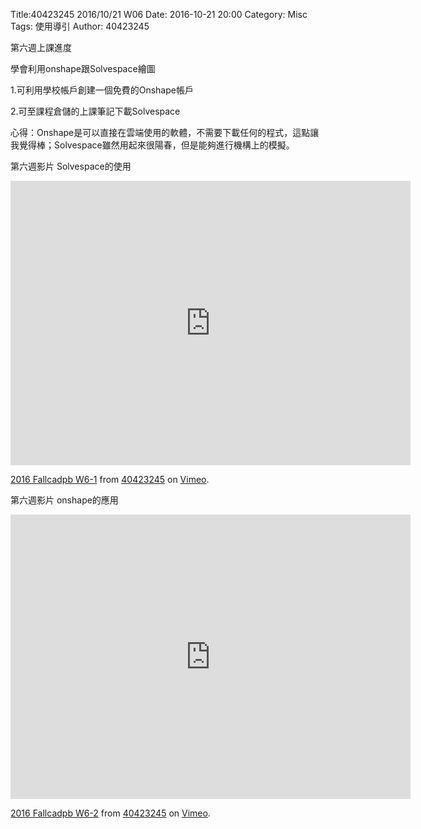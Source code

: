 Title:40423245 2016/10/21 W06
Date: 2016-10-21 20:00
Category: Misc
Tags: 使用導引
Author: 40423245

第六週上課進度

學會利用onshape跟Solvespace繪圖

1.可利用學校帳戶創建一個免費的Onshape帳戶

2.可至課程倉儲的上課筆記下載Solvespace

心得：Onshape是可以直接在雲端使用的軟體，不需要下載任何的程式，這點讓我覺得棒；Solvespace雖然用起來很陽春，但是能夠進行機構上的模擬。

第六週影片 Solvespace的使用

<iframe src="https://player.vimeo.com/video/188404630" width="640" height="455" frameborder="0" webkitallowfullscreen mozallowfullscreen allowfullscreen></iframe>
<p><a href="https://vimeo.com/188404630">2016 Fallcadpb W6-1</a> from <a href="https://vimeo.com/user47996237">40423245</a> on <a href="https://vimeo.com">Vimeo</a>.</p>

第六週影片 onshape的應用

<iframe src="https://player.vimeo.com/video/188404631" width="640" height="455" frameborder="0" webkitallowfullscreen mozallowfullscreen allowfullscreen></iframe>
<p><a href="https://vimeo.com/188404631">2016 Fallcadpb W6-2</a> from <a href="https://vimeo.com/user47996237">40423245</a> on <a href="https://vimeo.com">Vimeo</a>.</p>
